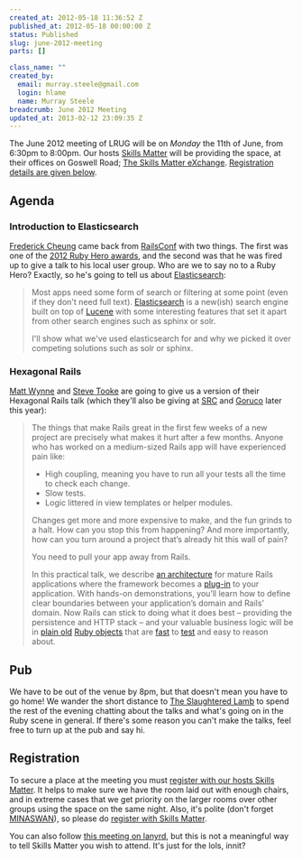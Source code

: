 ```yaml
--- 
created_at: 2012-05-18 11:36:52 Z
published_at: 2012-05-18 00:00:00 Z
status: Published
slug: june-2012-meeting
parts: []

class_name: ""
created_by: 
  email: murray.steele@gmail.com
  login: hlame
  name: Murray Steele
breadcrumb: June 2012 Meeting
updated_at: 2013-02-12 23:09:35 Z
---
```


The June 2012 meeting of LRUG will be on *Monday* the 11th of June, from 6:30pm to 8:00pm.  Our hosts [Skills Matter](http://skillsmatter.com/) will be providing the space, at their offices on Goswell Road; [The Skills Matter eXchange](http://skillsmatter.com/location-details/design-architecture/484/96).  <a href="#jun12registration">Registration details are given below</a>.

Agenda
------

### Introduction to Elasticsearch

[Frederick Cheung](http://spacevatican.org/) came back from [RailsConf](http://railsconf2012.com/) with two things.  The first was one of the [2012 Ruby Hero awards](http://youtu.be/tWmh4m2a4FI?t=12m38s), and the second was that he was fired up to give a talk to his local user group.  Who are we to say no to a Ruby Hero?  Exactly, so he's going to tell us about [Elasticsearch](http://www.elasticsearch.org/):
> Most apps need some form of search or filtering at some point
> (even if they don't need full text). [Elasticsearch](http://www.elasticsearch.org/) is a new(ish)
> search engine built on top of [Lucene](http://lucene.apache.org/) with some interesting features
> that set it apart from other search engines such as sphinx or solr.
> 
> I'll show what we've used elasticsearch for and why we picked it over
> competing solutions such as solr or sphinx.

### Hexagonal Rails

[Matt Wynne](mattwynne.net) and [Steve Tooke](https://twitter.com/tooky) are going to give us a version of their Hexagonal Rails talk (which they'll also be giving at [SRC](http://scottishrubyconference.com/) and [Goruco](http://goruco.com/) later this year):

> The things that make Rails great in the first few weeks of a new project are 
> precisely what makes it hurt after a few months. Anyone who has worked on a 
> medium-sized Rails app will have experienced pain like:
>
> * High coupling, meaning you have to run all your tests all the time to check
>   each change.
> * Slow tests.
> * Logic littered in view templates or helper modules.
>
> Changes get more and more expensive to make, and the fun grinds to a halt.
> How can you stop this from happening? And more importantly, how can you turn
> around a project that’s already hit this wall of pain?
>
> You need to pull your app away from Rails.
>
> In this practical talk, we describe [an architecture](http://c2.com/cgi/wiki?PortsAndAdaptersArchitecture) for mature Rails 
> applications where the framework becomes a [plug-in](http://confreaks.com/videos/759-rubymidwest2011-keynote-architecture-the-lost-years) to your application. 
> With hands-on demonstrations, you’ll learn how to define clear boundaries
> between your application’s domain and Rails’ domain. Now Rails can stick 
> to doing what it does best – providing the persistence and HTTP stack – 
> and your valuable business logic will be in [plain old](http://blog.steveklabnik.com/posts/2011-09-06-the-secret-to-rails-oo-design) [Ruby objects](http://devblog.avdi.org/2011/11/15/early-access-beta-of-objects-on-rails-now-available-2/) that 
> are [fast](http://arrrrcamp.be/videos/2011/corey-haines---fast-rails-tests/) to [test](https://www.destroyallsoftware.com/screencasts/catalog/fast-tests-with-and-without-rails) and easy to reason about.

Pub
---

We have to be out of the venue by 8pm, but that doesn't mean you have to go home!  We wander the short distance to [The Slaughtered Lamb](http://www.theslaughteredlambpub.com/) to spend the rest of the evening chatting about the talks and what's going on in the Ruby scene in general.  If there's some reason you can't make the talks, feel free to turn up at the pub and say hi.

Registration <a name="jun12registration">&nbsp;</a>
---------------------------------------------------

To secure a place at the meeting you must [register with our hosts Skills Matter](http://skillsmatter.com/podcast/home/elasticsearch/js-4290).  It helps to make sure we have the room laid out with enough chairs, and in extreme cases that we get priority on the larger rooms over other groups using the space on the same night.  Also, it's polite (don't forget [MINASWAN](http://oreilly.com/ruby/excerpts/ruby-learning-rails/ruby-glossary.html#I_indexterm_d1e32036)), so please do [register with Skills Matter](http://skillsmatter.com/podcast/home/elasticsearch/js-4290).

You can also follow [this meeting on lanyrd](http://lanyrd.com/2012/lrug-june/), but this is not a meaningful way to tell Skills Matter you wish to attend.  It's just for the lols, innit?
